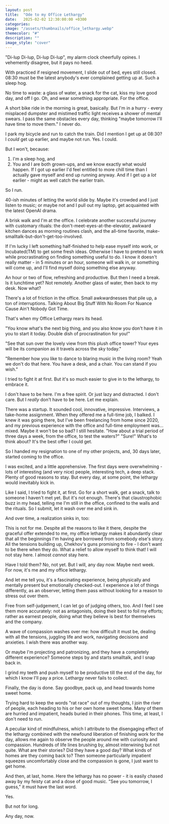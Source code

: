 ```yaml
---
layout: post
title:  "Ode to my Office Lethargy"
date:   2025-02-02 12:30:00:00 +0300
categories:
image: "/assets/thumbnails/office_lethargy.webp"
themecolor: "#"
description: ""
image_style: "cover"
---
```


"Di-lup Di-lup, Di-lup Di-lup", my alarm clock cheerfully opines. I vehemently disagree, but it pays no heed.

With practiced if resigned movement, I slide out of bed, eyes still closed. 08:30 must be the latest anybody's ever complained getting up at. Such a sleep hog.

No time to waste: a glass of water, a snack for the cat, kiss my love good day, and off I go. Oh, and wear something appropriate. For the office.

A short bike ride in the morning is great, basically. But I'm in a hurry - every misplaced dumpster and mistimed traffic light receives a shower of mental swears. I pass the same obstacles every day, thinking "maybe tomorrow I'll have time to move them." I never do.

I park my bicycle and run to catch the train. Did I mention I get up at 08:30? I _could_ get up earlier, and maybe not run. Yes. I could.

But I won't, because:  
1. I'm a sleep hog, and  
2. You and I are both grown-ups, and we know exactly what would happen. If I got up earlier I'd feel entitled to more chill time than I actually gave myself and end up running anyway. And if I get up a _lot_ earlier - might as well catch the earlier train.  

So I run.

40-ish minutes of letting the world slide by. Maybe it's crowded and I just listen to music; or maybe not and I pull out my laptop, get acquainted with the latest OpenAI drama.

A brisk walk and I'm at the office. I celebrate another successful journey with customary rituals: the don't-meet-eyes-at-the-elevator, awkward kitchen dances as morning routines clash, and the all-time favorite, make-smalltalk-but-don't-get-too-involved.

If I'm lucky I left something half-finished to help ease myself into work, or Incubated(TM) to get some fresh ideas. Otherwise I have to pretend to work while procrastinating on finding something useful to do. I know it doesn't really matter - in 5 minutes or an hour, someone will walk in, or something will come up, and I'll find myself doing something else anyway.

An hour or two of flow, refreshing and productive. But then I need a break. Is it lunchtime yet? Not remotely. Another glass of water, then back to my desk. Now what?

There's a lot of friction in the office. Small awkwardnesses that pile up, a ton of interruptions. Talking About Big Stuff With No Room For Nuance Cause Ain't Nobody Got Time.

That's when my Office Lethargy rears its head.

"You know what's the next big thing, and you also know you don't have it in you to start it today. Double dish of procrastination for you!"

"See that sun over the lovely view from this plush office tower? Your eyes will be its companion as it travels across the sky today."

"Remember how you like to dance to blaring music in the living room? Yeah we don't do  that here. You have a desk, and a chair. You can stand if you wish."

I tried to fight it at first. But it's so much easier to give in to the lethargy, to embrace it.

I don't have to be here. I'm a free spirit. Or just lazy and distracted. I don't care. But I _really_ don't have to be here. Let me explain.

There was a startup. It sounded cool, innovative, impressive. Interviews, a take-home assignment. When they offered me a full-time job, I balked. I knew it was going there, but I've been freelancing from home since 2020, and my previous experience with the office and full-time employment was... mixed.
Maybe it won't be so bad? I still hesitate. "How about a trial period of three days a week, from the office, to test the waters?" "Sure!" What's to think about? It's the best offer I could get.

So I handed my resignation to one of my other projects, and, 30 days later, started coming to the office.

I was excited, and a little apprehensive. The first days were overwhelming - lots of interesting (and very nice) people, interesting tech, a deep stack. Plenty of good reasons to stay. But every day, at some point, the lethargy would inevitably kick in.

Like I said, I tried to fight it, at first. Go for a short walk, get a snack, talk to someone I haven't met yet. But it's not enough. There's that claustrophobic buzz in my head, telling me I'm still in the office, confined to the walls and the rituals. So I submit, let it wash over me and sink in.

And over time, a realization sinks in, too:

This is not for me. Despite all the reasons to like it there, despite the graceful offer extended to me, my office lethargy makes it abundantly clear that all the beginnings I'm having are borrowed from somebody else's story. All the tensions building up, Chekhov's guns promising to fire - I don't want to be there when they do. What a relief to allow myself to think that! I will not stay here. I almost _cannot_ stay here.

Have I told them? No, not yet. But I will, any day now. Maybe next week.  
For now, it's me and my office lethargy.

And let me tell you, it's a fascinating experience, being physically and mentally present but emotionally checked-out. I experience a lot of things differently, as an observer, letting them pass without looking for a reason to stress out over them.

Free from self-judgement, I can let go of judging others, too. And I feel I see them more accurately: not as antagonists, doing their best to foil my efforts; rather as earnest people, doing what they believe is best for themselves and the company.

A wave of compassion washes over me: how difficult it must be, dealing with all the tensions, juggling life and work, navigating decisions and anxieties. I wish there was another way.

Or maybe I'm projecting and patronizing, and they have a completely different experience? Someone steps by and starts smalltalk, and I snap back in.

I grind my teeth and push myself to be productive till the end of the day, for which I know I'll pay a price. Lethargy never fails to collect.

Finally, the day is done. Say goodbye, pack up, and head towards home sweet home.

Trying hard to keep the words "rat race" out of my thoughts, I join the river of people, each heading to his or her own home sweet home. Many of them are hurried and impatient, heads buried in their phones. This time, at least, I don't need to run.

A peculiar kind of mindfulness, which I attribute to the disengaging effect of the lethargy combined with the newfound liberation of finishing work for the day, allows me again to observe the people around me with curiosity and compassion. Hundreds of life lines brushing by, almost interwining but not quite. What are their stories? Did they have a good day? What kinds of homes are they coming back to? Then someone particularly impatient squeezes uncomfortably close and the compassion is gone, I just want to get home.

And then, at last, home. Here the lethargy has no power - it is easily chased away by my feisty cat and a dose of good music. "See you tomorrow, I guess," it must have the last word.

Yes.

But not for long.

Any day, now.
